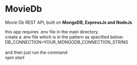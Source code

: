 # MovieDb
Movie Db REST API, built on <b>MongoDB, ExpressJs and NodeJs </b>

this app requires .env file in the main directory. <br />
create a .env file which is in the pattern as specified below: <br />
DB_CONNECTION=YOUR_MONGODB_CONNECTION_STRING <br />
<br />
and then just run the command <br />
<i>npm start</i>
